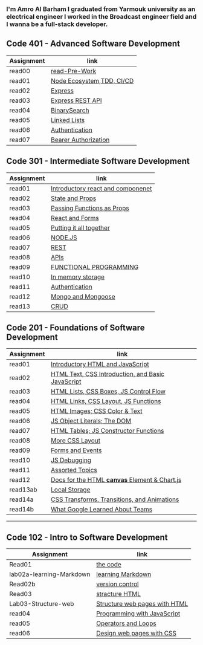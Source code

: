 ### I'm Amro Al Barham I graduated from Yarmouk university as an electrical engineer I worked in the Broadcast engineer field and I wanna be a full-stack developer.



## Code 401 - Advanced Software Development

|  Assignment           |       link                                                                      |
|-----------------------|---------------------------------------------------------------------------------|
|    read00             |  [read-Pre-Work](read401/read0.md)                                              |
|    read01             |  [Node Ecosystem,TDD, CI/CD](read401/read01.md)                                 |
|    read02             |  [Express](read401/read02.md)                                                   |
|    read03             |  [Express REST API](read401/read03.md)                                          |
|    read04             |  [BinarySearch](read401/read04.md)                                              |
|    read05             |  [Linked Lists](read401/read05.md)                                              |
|    read06             |  [Authentication](read401/read06.md)                                            |
|    read07             |  [Bearer Authorization](read401/read07.md)                                      |





## Code 301 - Intermediate Software Development


|  Assignment           |       link                                                                      |
|-----------------------|---------------------------------------------------------------------------------|
|   read01              | [Introductory react and componenet](read301/read01.md)                          |   
|   read02              | [State and Props](read301/read02.md)                                            |
|   read03              | [Passing Functions as Props](read301/read03.md)                                 |
|   read04              | [ React and Forms](read301/read04.md)                                           |
|   read05              | [Putting it all together](read301/read05.md)                                    |
|   read06              | [NODE.JS](read301/read06.md)                                                    |
|   read07              | [REST](read301/read07.md)                                                       |
|   read08              | [APIs](read301/read08.md)                                                       |
|   read09              | [FUNCTIONAL PROGRAMMING](read301/read09.md)                                     |
|   read10              | [In memory storage](read301/read10.md)                                          |
|   read11              | [Authentication](read301/read11.md)                                             |
|   read12              | [Mongo and Mongoose](read301/read12.md)                                         |
|   read13              | [CRUD](read301/read13.md)                                                       |




## Code 201 - Foundations of Software Development


|    Assignment          |                  link                                                          |
|------------------------|--------------------------------------------------------------------------------|
|    read01              |   [Introductory HTML and JavaScript](read201/read01.md)                        |
|    read02              |   [HTML Text, CSS Introduction, and Basic JavaScript](read201/read02.md)       |
|    read03              |   [HTML Lists, CSS Boxes, JS Control Flow](read201/read03.md)                  |
|    read04              |   [HTML Links, CSS Layout, JS Functions](read201/read04.md)                    |
|    read05              |   [HTML Images; CSS Color & Text](read201/read05.md)                           |
|    read06              |   [JS Object Literals; The DOM](read201/read06.md)                             |
|    read07              |   [HTML Tables; JS Constructor Functions](read201/read07.md)                   |
|    read08              |   [More CSS Layout](read201/read08.md)                                         |
|    read09              |   [Forms and Events](read201/read09.md)                                        |
|    read10              |   [JS Debugging](read201/read10.md)                                            |
|    read11              |   [Assorted Topics](read201/read11.md)                                         |
|    read12              |   [Docs for the HTML **canvas** Element & Chart.js](read201/read12.md)         |
|    read13ab            |   [Local Storage](read201/read13ab.md)                                           |
|    read14a             |   [CSS Transforms, Transitions, and Animations](read201/read14a.md)            |
|    read14b             |   [What Google Learned About Teams](read201/read14b.md)                        |


---------------------------------------------------------------------------------------------------------------

## Code 102 - Intro to Software Development


|   Assignment                 |         link                                                              |
|------------------------------|---------------------------------------------------------------------------|
|    Read01                    |   [the code](read01.md)                                                   |
|    lab02a-learning-Markdown  |   [learning Markdown](lab02a-learning-Markdown.md)                        |
|    Read02b                   |   [version control](read03.md)                                            |
|    Read03                    |   [stracture HTML](read03)                                                |
|    Lab03-Structure-web       |   [Structure web pages with HTML](Lab03-Structure-web.md)                 |
|    read04                    |   [Programming with JavaScript](read04)                                   |
|    read05                    |   [Operators and Loops](read05)                                           |
|    read06                    |   [Design web pages with CSS](read06)                                     | 



